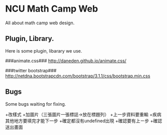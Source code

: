 NCU Math Camp Web
========

All about math camp web design.

Plugin, Library.
--------
Here is some plugin, libarary we use.

###animate.css###
http://daneden.github.io/animate.css/

###twitter bootstrap###
http://netdna.bootstrapcdn.com/bootstrap/3.1.1/css/bootstrap.min.css

Bugs
----------
Some bugs waiting for fixing.

+改樣式
+加圖片（三張圖片一張標誌->放在標題列）
+上一步資料要重輸
+疾病其他地方要填完才能下一步
+確定都沒有undefined出現
+確認要有上ㄧ步
+確認送出畫面

